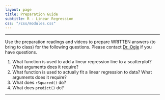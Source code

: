 ```yaml
---
layout: page
title: Preparation Guide
subtitle: R - Linear Regression
css: "/css/modules.css"
---
```


----

<div class="alert alert-warning">
Use the preparation readings and videos to prepare WRITTEN answers (to bring to class) for the following questions. Please contact <a href="mailto:dogle@northland.edu">Dr. Ogle</a> if you have questions.
</div>

1. What function is used to add a linear regression line to a scatterplot? What arguments does it require?
1. What function is used to actually fit a linear regression to data? What arguments does it require?
1. What does `rSquared()` do?
1. What does `predict()` do?
----
